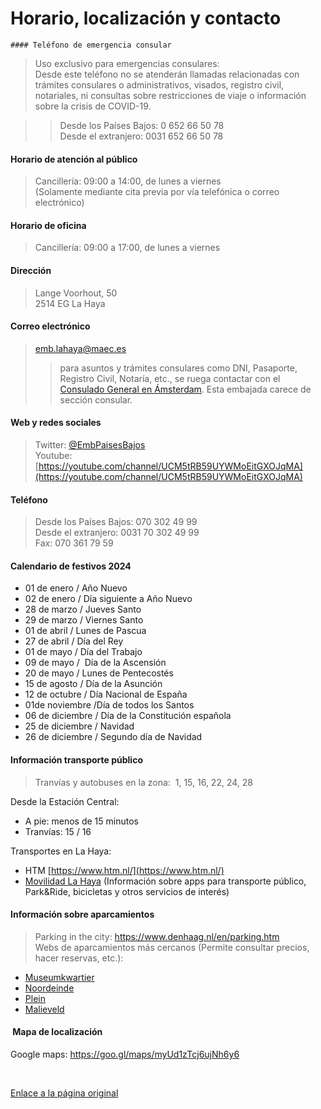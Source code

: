   Horario, localización y contacto
================================

    #### ​Teléfono de emergencia consular​


> Uso exclusivo para emergencias cons​ulares:  
> Desde este teléfono no se atenderán llamadas relacionadas con trámites consulares o administrativos, visados, registro civil, notariales, ni consultas sobre restricciones de viaje o información sobre la crisis de COVID-19.  
> 
> 
> 


> 
> > Desde los Países Bajos: ​0 652 66 50 78  
> > Desde el extranjero: 0031 652 66 50 78
> > 
> > 
> 
> 

#### ​Horario de atención al público


> Cancillería: 09:00 a 14:00, de lunes a viernes  
> (Solamente mediante cita previa por vía telefónica o correo electrónico)
> 
> 

#### ​Horario de oficina


> Cancillería: 09:00 a 17:00, de lunes a viernes
> 
> 

#### ​Dirección


> Lange Voorhout, 50  
> 2514 EG La Haya
> 
> 

#### ​Correo electrónico


> emb.lahaya@maec.es  
> > para asuntos y trámites consulares como DNI, Pasaporte, Registro Civil, Notaría, etc., se ruega contactar con el [Consulado General en Ámsterdam](https://www.exteriores.gob.es/Consulados/amsterdam/es/Paginas/index.aspx). Esta embajada carece de sección consular.
> 
> 

#### ​Web y re​​des sociales


> Twitter: [@EmbPaisesBajos](https://twitter.com/embpaisesbajos?lang=es)  
> Youtube: [https://youtube.com/channel/UCM5tRB59UYWMoEitGXOJqMA​](https://youtube.com/channel/UCM5tRB59UYWMoEitGXOJqMA)
> 
> 

#### ​Teléfono


> Desde los Países Bajos: 070 302 49 99  
> Desde el extranjero: 0031 70 302 49 99  
> Fax: 070 361 79 59
> 
> 

#### ​Calendario de festivos 2024

+ 01 de enero / Año Nuevo​
+ 02 de enero / Día siguiente a Año Nuevo
+ 28 de marzo / Jueves Santo
+ 29 de marzo / Viernes Santo
+ 01 de abril / Lunes de Pascua
+ 27 de abri​l / Día del Rey
+ 01 de mayo / Día del Trabajo
+ 09 de mayo /  Día de la Ascensión
+ 20 de mayo / Lunes de Pentecostés
+ 15 de agosto / Día de la Asunción
+ 12 de octubre / Día Nacional de España
+ 01de noviembre /Día de todos los Santos
+ 06 de diciembre / Día de la Constitución española
+ 25 de diciembre / Navidad
+ 26 de diciembre / Segundo día de Navidad

#### ​Información transporte público


> ​​Tranvías y autobuses en la zona:  1, 15, 1​6, 22, 24, 28
> 
> 

Desde la Estación Central:   


+ A pie: menos de 15 minutos
+ Tranvías: 15 / 16

Transportes en La Haya:   


+ HTM [https://www.htm.nl/​](https://www.htm.nl/)
+ [Movilidad La Haya​](https://www.denhaag.nl/en/in-the-city/getting-there-and-around.htm) (Información sobre apps para transporte público, Park&Ride, bicicletas y otros servicios de interés)

#### ​Información sobre aparcamientos


> Parking in the city: <https://www.denhaag.nl/en/parking.htm>  
> Webs de aparcamientos más cercanos (Permite consultar precios, hacer reservas, etc.):  
> 
> 
> 

- [Museumkwartier](https://www.interparking.nl/nl-NL/find-parking/Museumkwartier/)
- [Noordeinde](https://www.q-park.nl/en-gb/parking/den-haag/noordeinde/)
- [Plein​](https://www.pleindenhaag.nl/parkeren/)
- [Malieveld​](https://www.q-park.nl/en-gb/parking/den-haag/malieveld/)
#### ​ Mapa de localización

Goo​gle maps: <https://goo.gl/maps/myUd1zTcj6ujNh6y6>[​](https://goo.gl/maps/myUd1zTcj6ujNh6y6)​

 [​](https://www.exteriores.gob.es/Embajadas/lahaya/es/Embajada/PublishingImages/20191111_Mapa_La_Haya_Embajada_red.png)​  


   [Enlace a la página original](https://www.exteriores.gob.es/Embajadas/lahaya/es/Embajada/Paginas/Horario,-localizaci%c3%b3n-y-contacto.aspx)
